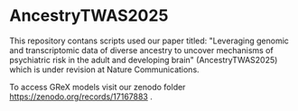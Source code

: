 # AncestryTWAS2025
This repository contans scripts used our paper titled: "Leveraging genomic and transcriptomic data of diverse ancestry to uncover mechanisms of psychiatric risk in the adult and developing brain" (AncestryTWAS2025) which is under revision at Nature Communications. 

To access GReX models visit our zenodo folder https://zenodo.org/records/17167883 .
